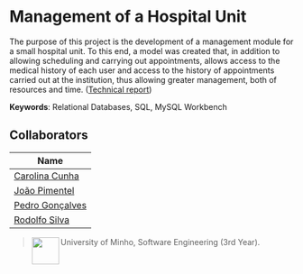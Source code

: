 # Management of a Hospital Unit 

The purpose of this project is the development of a management module for a small hospital unit. To this end, a model was created that, in addition to allowing scheduling and carrying out appointments, allows access to the medical history of each user and access to the history of appointments carried out at the institution, thus allowing greater management, both of resources and time. ([Technical report](https://github.com/13caroline/database-management/blob/master/Grupo43.pdf))

**Keywords**: Relational Databases, SQL, MySQL Workbench
 
## Collaborators

| Name            	|
|-----------------	|
| [Carolina Cunha](https://github.com/13caroline)  	|
| [João Pimentel](https://github.com/citoplasme)      	|
| [Pedro Gonçalves](https://github.com/JaK0be) 	|
| [Rodolfo Silva](https://github.com/Th0l)   	|

> <img src="https://seeklogo.com/images/U/Universidade_do_Minho-logo-CB2F98451C-seeklogo.com.png" align="left" height="48" width="48" > University of Minho, Software Engineering (3rd Year).
